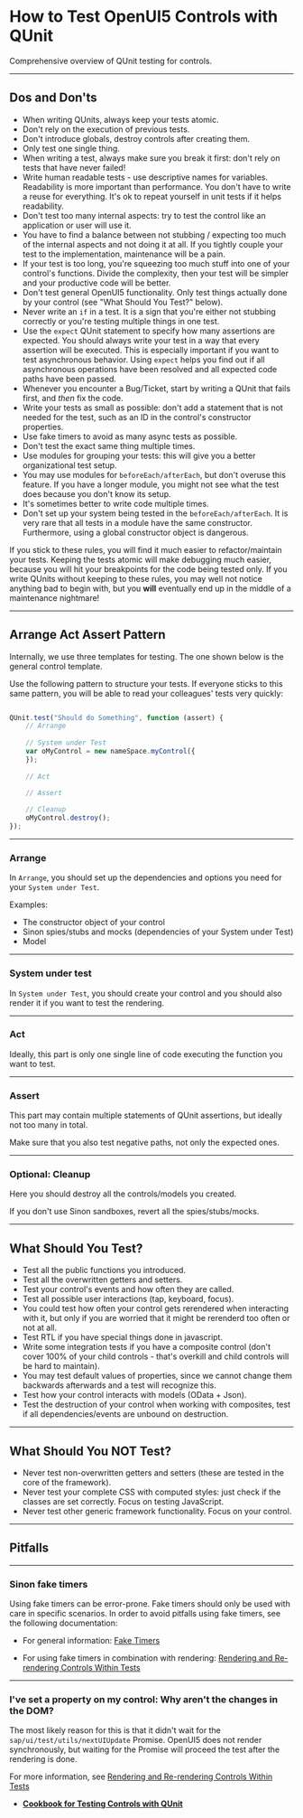 <!-- loioa6b0657d226343da81ad96632cd1bd83 -->

# How to Test OpenUI5 Controls with QUnit

Comprehensive overview of QUnit testing for controls.

***

## Dos and Don'ts

-   When writing QUnits, always keep your tests atomic.
-   Don't rely on the execution of previous tests.
-   Don't introduce globals, destroy controls after creating them.
-   Only test one single thing.
-   When writing a test, always make sure you break it first: don't rely on tests that have never failed!
-   Write human readable tests - use descriptive names for variables. Readability is more important than performance. You don't have to write a reuse for everything. It's ok to repeat yourself in unit tests if it helps readability.
-   Don't test too many internal aspects: try to test the control like an application or user will use it.
-   You have to find a balance between not stubbing / expecting too much of the internal aspects and not doing it at all. If you tightly couple your test to the implementation, maintenance will be a pain.
-   If your test is too long, you're squeezing too much stuff into one of your control's functions. Divide the complexity, then your test will be simpler and your productive code will be better.
-   Don't test general OpenUI5 functionality. Only test things actually done by your control \(see "What Should You Test?" below\).
-   Never write an `if` in a test. It is a sign that you're either not stubbing correctly or you're testing multiple things in one test.
-   Use the `expect` QUnit statement to specify how many assertions are expected. You should always write your test in a way that every assertion will be executed. This is especially important if you want to test asynchronous behavior. Using `expect` helps you find out if all asynchronous operations have been resolved and all expected code paths have been passed.
-   Whenever you encounter a Bug/Ticket, start by writing a QUnit that fails first, and *then* fix the code.
-   Write your tests as small as possible: don't add a statement that is not needed for the test, such as an ID in the control's constructor properties.
-   Use fake timers to avoid as many async tests as possible.
-   Don't test the exact same thing multiple times.
-   Use modules for grouping your tests: this will give you a better organizational test setup.
-   You may use modules for `beforeEach/afterEach`, but don't overuse this feature. If you have a longer module, you might not see what the test does because you don't know its setup.
-   It's sometimes better to write code multiple times.
-   Don't set up your system being tested in the `beforeEach/afterEach`. It is very rare that all tests in a module have the same constructor. Furthermore, using a global constructor object is dangerous.

If you stick to these rules, you will find it much easier to refactor/maintain your tests. Keeping the tests atomic will make debugging much easier, because you will hit your breakpoints for the code being tested only. If you write QUnits without keeping to these rules, you may well not notice anything bad to begin with, but you **will** eventually end up in the middle of a maintenance nightmare!

***

## Arrange Act Assert Pattern

Internally, we use three templates for testing. The one shown below is the general control template.

Use the following pattern to structure your tests. If everyone sticks to this same pattern, you will be able to read your colleagues' tests very quickly:

```js

QUnit.test("Should do Something", function (assert) { 
    // Arrange
    
    // System under Test
    var oMyControl = new nameSpace.myControl({
    });
    
    // Act
    
    // Assert

    // Cleanup
    oMyControl.destroy();
});
```

***

### Arrange

In `Arrange`, you should set up the dependencies and options you need for your `System under Test`.

Examples:

-   The constructor object of your control
-   Sinon spies/stubs and mocks \(dependencies of your System under Test\)
-   Model

***

### System under test

In `System under Test`, you should create your control and you should also render it if you want to test the rendering.

***

### Act

Ideally, this part is only one single line of code executing the function you want to test.

***

### Assert

This part may contain multiple statements of QUnit assertions, but ideally not too many in total.

Make sure that you also test negative paths, not only the expected ones.

***

### Optional: Cleanup

Here you should destroy all the controls/models you created.

If you don't use Sinon sandboxes, revert all the spies/stubs/mocks.

***

## What Should You Test?

-   Test all the public functions you introduced.
-   Test all the overwritten getters and setters.
-   Test your control's events and how often they are called.
-   Test all possible user interactions \(tap, keyboard, focus\).
-   You could test how often your control gets rerendered when interacting with it, but only if you are worried that it might be rerenderd too often or not at all.
-   Test RTL if you have special things done in javascript.
-   Write some integration tests if you have a composite control \(don't cover 100% of your child controls - that's overkill and child controls will be hard to maintain\).
-   You may test default values of properties, since we cannot change them backwards afterwards and a test will recognize this.
-   Test how your control interacts with models \(OData + Json\).
-   Test the destruction of your control when working with composites, test if all dependencies/events are unbound on destruction.

***

## What Should You NOT Test?

-   Never test non-overwritten getters and setters \(these are tested in the core of the framework\).
-   Never test your complete CSS with computed styles: just check if the classes are set correctly. Focus on testing JavaScript.
-   Never test other generic framework functionality. Focus on your control.

***

## Pitfalls

***

### Sinon fake timers

Using fake timers can be error-prone. Fake timers should only be used with care in specific scenarios. In order to avoid pitfalls using fake timers, see the following documentation:

-   For general information: [Fake Timers](sinon-js-spies-stubs-mocks-faked-timers-and-xhr-457eaad.md#loio457eaada68a24187858fd5e8b21a4892__section_FAKETIM)

-   For using fake timers in combination with rendering: [Rendering and Re-rendering Controls Within Tests](cookbook-for-testing-controls-with-qunit-0ddcc60.md#loio0ddcc60b05ee40dea1a3be09e8fee8f7__section_REREN)

***

### I've set a property on my control: Why aren't the changes in the DOM?

The most likely reason for this is that it didn't wait for the `sap/ui/test/utils/nextUIUpdate` Promise. OpenUI5 does not render synchronously, but waiting for the Promise will proceed the test after the rendering is done.

For more information, see [Rendering and Re-rendering Controls Within Tests](cookbook-for-testing-controls-with-qunit-0ddcc60.md#loio0ddcc60b05ee40dea1a3be09e8fee8f7__section_REREN)

-   **[Cookbook for Testing Controls with QUnit](cookbook-for-testing-controls-with-qunit-0ddcc60.md "")**  



